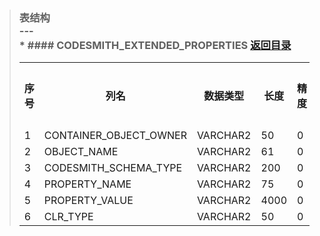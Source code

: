 ﻿> ### 表结构<br/>---<br/>* #### CODESMITH_EXTENDED_PROPERTIES <a name='CODESMITH_EXTENDED_PROPERTIES'></a><a href='../5shu-ju-zi-dian.md'>返回目录</a><br/><table><th>序号</th><th>列名</th><th>数据类型</th><th>长度</th><th>精度</th><th>小数位数</th><th>主键</th><th>允许空</th><th>默认值</th><th>列说明</th><tr><td>1</td><td>CONTAINER_OBJECT_OWNER</td><td>VARCHAR2</td><td>50</td><td>0</td><td>0</td><td>Y</td><td>N</td><td></td><td></td></tr><tr><td>2</td><td>OBJECT_NAME</td><td>VARCHAR2</td><td>61</td><td>0</td><td>0</td><td>Y</td><td>N</td><td></td><td></td></tr><tr><td>3</td><td>CODESMITH_SCHEMA_TYPE</td><td>VARCHAR2</td><td>200</td><td>0</td><td>0</td><td>Y</td><td>N</td><td></td><td></td></tr><tr><td>4</td><td>PROPERTY_NAME</td><td>VARCHAR2</td><td>75</td><td>0</td><td>0</td><td>Y</td><td>N</td><td></td><td></td></tr><tr><td>5</td><td>PROPERTY_VALUE</td><td>VARCHAR2</td><td>4000</td><td>0</td><td>0</td><td>N</td><td>Y</td><td></td><td></td></tr><tr><td>6</td><td>CLR_TYPE</td><td>VARCHAR2</td><td>50</td><td>0</td><td>0</td><td>Y</td><td>N</td><td></td><td></td></tr></table>
